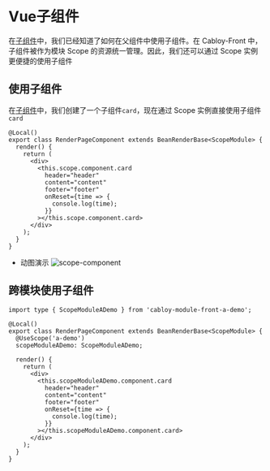 # Vue子组件

在[子组件](../component/child.md)中，我们已经知道了如何在父组件中使用子组件。在 Cabloy-Front 中，子组件被作为模块 Scope 的资源统一管理。因此，我们还可以通过 Scope 实例更便捷的使用子组件

## 使用子组件

在[子组件](../component/child.md)中，我们创建了一个子组件`card`，现在通过 Scope 实例直接使用子组件`card`

```typescript{6-13}
@Local()
export class RenderPageComponent extends BeanRenderBase<ScopeModule> {
  render() {
    return (
      <div>
        <this.scope.component.card
          header="header"
          content="content"
          footer="footer"
          onReset={time => {
            console.log(time);
          }}
        ></this.scope.component.card>
      </div>
    );
  }
}
```

- 动图演示
  ![scope-component](https://cabloy-1258265067.cos.ap-shanghai.myqcloud.com/image/scope-component.gif)

## 跨模块使用子组件

```typescript{1,5-6,11-18}
import type { ScopeModuleADemo } from 'cabloy-module-front-a-demo';

@Local()
export class RenderPageComponent extends BeanRenderBase<ScopeModule> {
  @UseScope('a-demo')
  scopeModuleADemo: ScopeModuleADemo;

  render() {
    return (
      <div>
        <this.scopeModuleADemo.component.card
          header="header"
          content="content"
          footer="footer"
          onReset={time => {
            console.log(time);
          }}
        ></this.scopeModuleADemo.component.card>
      </div>
    );
  }
}
```
